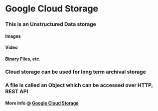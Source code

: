# Google Cloud Storage

### This is an Unstructured Data storage
#### Images
#### Video
#### Binary Files, etc.

### Cloud storage can be used for long term archival storage
### A file is called an Object which can be accessed over HTTP, REST API

#### More Info @ [Google Cloud Storage](https://cloud.google.com/products/storage/?utm_source=google&utm_medium=cpc&utm_campaign=japac-IN-all-en-dr-BKWS-all-hv-trial-EXA-dr-1605216&utm_content=text-ad-none-none-DEV_c-CRE_634197777336-ADGP_Hybrid%20%7C%20BKWS%20-%20EXA%20%7C%20Txt%20~%20Storage_Cloud%20Storage_gcp%20storage_main-KWID_43700074201094856-kwd-353549074058&userloc_9061674-network_g&utm_term=KW_gcs%20storage&gclid=CjwKCAjw-7OlBhB8EiwAnoOEk6xc4Ce04-9cxprAHUULGbq17i_aXbetEFZREXrzM6lIHihuxuAPRxoChHoQAvD_BwE&gclsrc=aw.ds)